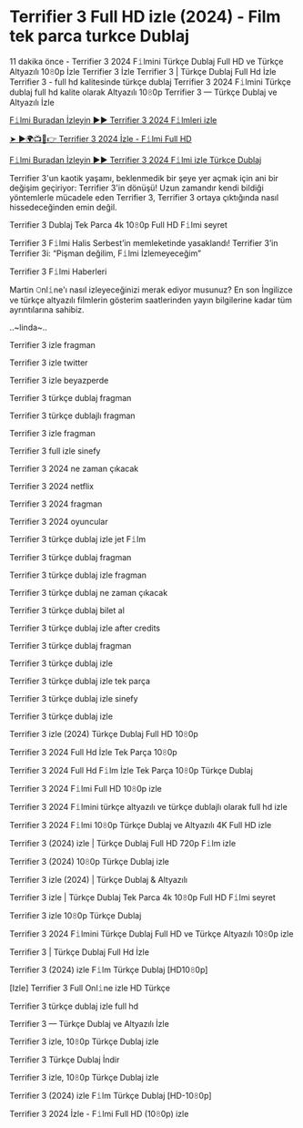 # Terrifier 3 Full HD izle (2024) - Film tek parca turkce Dublaj


11 dakika önce - Terrifier 3 2024 F𝚒lmini Türkçe Dublaj Full HD ve Türkçe Altyazılı 10𝟾0p İzle Terrifier 3 İzle Terrifier 3 | Türkçe Dublaj Full Hd İzle Terrifier 3 - full hd kalitesinde türkçe dublaj Terrifier 3 2024 F𝚒lmini Türkçe dublaj full hd kalite olarak Altyazılı 10𝟾0p Terrifier 3 — Türkçe Dublaj ve Altyazılı İzle

[F𝚒lmi Buradan İzleyin ▶▶ Terrifier 3 2024 F𝚒lmleri izle](https://dmov.fun/tr/movie/1034541/terrifier-3-gitdist)

[➤ ►🌍📺📱👉 Terrifier 3 2024 İzle - F𝚒lmi Full HD](https://dmov.fun/tr/movie/1034541/terrifier-3-gitdist)

[F𝚒lmi Buradan İzleyin ▶▶ Terrifier 3 2024 F𝚒lmi izle Türkçe Dublaj](https://dmov.fun/tr/movie/1034541/terrifier-3-gitdist)


Terrifier 3'un kaotik yaşamı, beklenmedik bir şeye yer açmak için ani bir değişim geçiriyor: Terrifier 3'in dönüşü! Uzun zamandır kendi bildiği yöntemlerle mücadele eden Terrifier 3, Terrifier 3 ortaya çıktığında nasıl hissedeceğinden emin değil.

Terrifier 3 Dublaj Tek Parca 4k 10𝟾0p Full HD F𝚒lmi seyret

Terrifier 3 F𝚒lmi Halis Serbest’in memleketinde yasaklandı! Terrifier 3’in Terrifier 3i: “Pişman değilim, F𝚒lmi İzlemeyeceğim”

Terrifier 3 F𝚒lmi Haberleri

Martin 𝙾nl𝚒ne'ı nasıl izleyeceğinizi merak ediyor musunuz? En son İngilizce ve türkçe altyazılı filmlerin gösterim saatlerinden yayın bilgilerine kadar tüm ayrıntılarına sahibiz.

..~linda~..

Terrifier 3 izle fragman 

Terrifier 3 izle twitter 

Terrifier 3 izle beyazperde 

Terrifier 3 türkçe dublaj fragman 

Terrifier 3 türkçe dublajlı fragman 

Terrifier 3 izle fragman 

Terrifier 3 full izle sinefy 

Terrifier 3 2024 ne zaman çıkacak 

Terrifier 3 2024 netflix 

Terrifier 3 2024 fragman 

Terrifier 3 2024 oyuncular 

Terrifier 3 türkçe dublaj izle jet F𝚒lm 

Terrifier 3 türkçe dublaj fragman 

Terrifier 3 türkçe dublaj izle fragman 

Terrifier 3 türkçe dublaj ne zaman çıkacak 

Terrifier 3 türkçe dublaj bilet al 

Terrifier 3 türkçe dublaj izle after credits 

Terrifier 3 türkçe dublaj fragman 

Terrifier 3 türkçe dublaj izle 

Terrifier 3 türkçe dublaj izle tek parça 

Terrifier 3 türkçe dublaj izle sinefy 

Terrifier 3 türkçe dublaj izle 

Terrifier 3 izle (2024) Türkçe Dublaj Full HD 10𝟾0p 

Terrifier 3 2024 Full Hd İzle Tek Parça 10𝟾0p 

Terrifier 3 2024 Full Hd F𝚒lm İzle Tek Parça 10𝟾0p Türkçe Dublaj 

Terrifier 3 2024 F𝚒lmi Full HD 10𝟾0p izle 

Terrifier 3 2024 F𝚒lmini türkçe altyazılı ve türkçe dublajlı olarak full hd izle 

Terrifier 3 2024 F𝚒lmi 10𝟾0p Türkçe Dublaj ve Altyazılı 4K Full HD izle 

Terrifier 3 (2024) izle | Türkçe Dublaj Full HD 720p F𝚒lm izle 

Terrifier 3 (2024) 10𝟾0p Türkçe Dublaj izle 

Terrifier 3 izle (2024) | Türkçe Dublaj & Altyazılı 

Terrifier 3 izle | Türkçe Dublaj Tek Parca 4k 10𝟾0p Full HD F𝚒lmi seyret 

Terrifier 3 izle 10𝟾0p Türkçe Dublaj 

Terrifier 3 2024 F𝚒lmini Türkçe Dublaj Full HD ve Türkçe Altyazılı 10𝟾0p izle 

Terrifier 3 | Türkçe Dublaj Full Hd İzle 

Terrifier 3 (2024) izle F𝚒lm Türkçe Dublaj [HD10𝟾0p] 

[Izle] Terrifier 3 Full Onl𝚒ne izle HD Türkçe 

Terrifier 3 türkçe dublaj izle full hd 

Terrifier 3 — Türkçe Dublaj ve Altyazılı İzle 

Terrifier 3 izle, 10𝟾0p Türkçe Dublaj izle 

Terrifier 3 Türkçe Dublaj İndi̇r 

Terrifier 3 izle, 10𝟾0p Türkçe Dublaj izle 

Terrifier 3 (2024) izle F𝚒lm Türkçe Dublaj [HD-10𝟾0p]

Terrifier 3 2024 İzle - F𝚒lmi Full HD (10𝟾0p) izle
